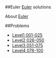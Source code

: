 ##Euler
[Euler](https://projecteuler.net/archives) solutions  

About [Euler](https://projecteuler.net/about)

##Problems
- [Level1 001-025](level1/)
- [Level2 026-050](level2/)
- [Level3 051-075](level3/)
- [Level4 076-100](level4/)
